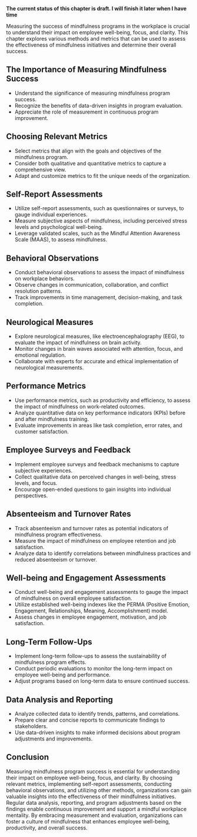 **The current status of this chapter is draft. I will finish it later when I have time**

Measuring the success of mindfulness programs in the workplace is crucial to understand their impact on employee well-being, focus, and clarity. This chapter explores various methods and metrics that can be used to assess the effectiveness of mindfulness initiatives and determine their overall success.

The Importance of Measuring Mindfulness Success
-----------------------------------------------

* Understand the significance of measuring mindfulness program success.
* Recognize the benefits of data-driven insights in program evaluation.
* Appreciate the role of measurement in continuous program improvement.

Choosing Relevant Metrics
-------------------------

* Select metrics that align with the goals and objectives of the mindfulness program.
* Consider both qualitative and quantitative metrics to capture a comprehensive view.
* Adapt and customize metrics to fit the unique needs of the organization.

Self-Report Assessments
-----------------------

* Utilize self-report assessments, such as questionnaires or surveys, to gauge individual experiences.
* Measure subjective aspects of mindfulness, including perceived stress levels and psychological well-being.
* Leverage validated scales, such as the Mindful Attention Awareness Scale (MAAS), to assess mindfulness.

Behavioral Observations
-----------------------

* Conduct behavioral observations to assess the impact of mindfulness on workplace behaviors.
* Observe changes in communication, collaboration, and conflict resolution patterns.
* Track improvements in time management, decision-making, and task completion.

Neurological Measures
---------------------

* Explore neurological measures, like electroencephalography (EEG), to evaluate the impact of mindfulness on brain activity.
* Monitor changes in brain waves associated with attention, focus, and emotional regulation.
* Collaborate with experts for accurate and ethical implementation of neurological measurements.

Performance Metrics
-------------------

* Use performance metrics, such as productivity and efficiency, to assess the impact of mindfulness on work-related outcomes.
* Analyze quantitative data on key performance indicators (KPIs) before and after mindfulness training.
* Evaluate improvements in areas like task completion, error rates, and customer satisfaction.

Employee Surveys and Feedback
-----------------------------

* Implement employee surveys and feedback mechanisms to capture subjective experiences.
* Collect qualitative data on perceived changes in well-being, stress levels, and focus.
* Encourage open-ended questions to gain insights into individual perspectives.

Absenteeism and Turnover Rates
------------------------------

* Track absenteeism and turnover rates as potential indicators of mindfulness program effectiveness.
* Measure the impact of mindfulness on employee retention and job satisfaction.
* Analyze data to identify correlations between mindfulness practices and reduced absenteeism or turnover.

Well-being and Engagement Assessments
-------------------------------------

* Conduct well-being and engagement assessments to gauge the impact of mindfulness on overall employee satisfaction.
* Utilize established well-being indexes like the PERMA (Positive Emotion, Engagement, Relationships, Meaning, Accomplishment) model.
* Assess changes in employee engagement, motivation, and job satisfaction.

Long-Term Follow-Ups
--------------------

* Implement long-term follow-ups to assess the sustainability of mindfulness program effects.
* Conduct periodic evaluations to monitor the long-term impact on employee well-being and performance.
* Adjust programs based on long-term data to ensure continued success.

Data Analysis and Reporting
---------------------------

* Analyze collected data to identify trends, patterns, and correlations.
* Prepare clear and concise reports to communicate findings to stakeholders.
* Use data-driven insights to make informed decisions about program adjustments and improvements.

Conclusion
----------

Measuring mindfulness program success is essential for understanding their impact on employee well-being, focus, and clarity. By choosing relevant metrics, implementing self-report assessments, conducting behavioral observations, and utilizing other methods, organizations can gain valuable insights into the effectiveness of their mindfulness initiatives. Regular data analysis, reporting, and program adjustments based on the findings enable continuous improvement and support a mindful workplace mentality. By embracing measurement and evaluation, organizations can foster a culture of mindfulness that enhances employee well-being, productivity, and overall success.
